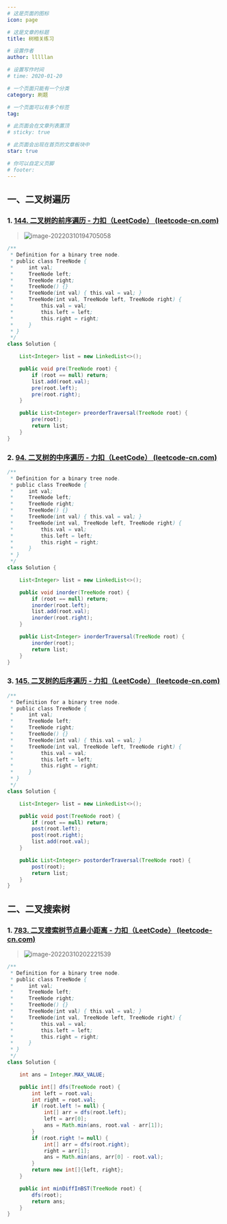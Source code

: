 ```yaml
---
# 这是页面的图标
icon: page

# 这是文章的标题
title: 树相关练习

# 设置作者
author: lllllan

# 设置写作时间
# time: 2020-01-20

# 一个页面只能有一个分类
category: 刷题

# 一个页面可以有多个标签
tag:

# 此页面会在文章列表置顶
# sticky: true

# 此页面会出现在首页的文章板块中
star: true

# 你可以自定义页脚
# footer: 
---
```




## 一、二叉树遍历



### 1. [144. 二叉树的前序遍历 - 力扣（LeetCode） (leetcode-cn.com)](https://leetcode-cn.com/problems/binary-tree-preorder-traversal/)

> ![image-20220310194705058](README.assets/image-20220310194705058.png)

```java
/**
 * Definition for a binary tree node.
 * public class TreeNode {
 *     int val;
 *     TreeNode left;
 *     TreeNode right;
 *     TreeNode() {}
 *     TreeNode(int val) { this.val = val; }
 *     TreeNode(int val, TreeNode left, TreeNode right) {
 *         this.val = val;
 *         this.left = left;
 *         this.right = right;
 *     }
 * }
 */
class Solution {

    List<Integer> list = new LinkedList<>();

    public void pre(TreeNode root) {
        if (root == null) return;
        list.add(root.val);
        pre(root.left);
        pre(root.right);
    }

    public List<Integer> preorderTraversal(TreeNode root) {
        pre(root);
        return list;
    }
}
```



### 2. [94. 二叉树的中序遍历 - 力扣（LeetCode） (leetcode-cn.com)](https://leetcode-cn.com/problems/binary-tree-inorder-traversal/)

```java
/**
 * Definition for a binary tree node.
 * public class TreeNode {
 *     int val;
 *     TreeNode left;
 *     TreeNode right;
 *     TreeNode() {}
 *     TreeNode(int val) { this.val = val; }
 *     TreeNode(int val, TreeNode left, TreeNode right) {
 *         this.val = val;
 *         this.left = left;
 *         this.right = right;
 *     }
 * }
 */
class Solution {

    List<Integer> list = new LinkedList<>();

    public void inorder(TreeNode root) {
        if (root == null) return;
        inorder(root.left);
        list.add(root.val);
        inorder(root.right);
    }

    public List<Integer> inorderTraversal(TreeNode root) {
        inorder(root);
        return list;
    }
}
```



### 3. [145. 二叉树的后序遍历 - 力扣（LeetCode） (leetcode-cn.com)](https://leetcode-cn.com/problems/binary-tree-postorder-traversal/)

```java
/**
 * Definition for a binary tree node.
 * public class TreeNode {
 *     int val;
 *     TreeNode left;
 *     TreeNode right;
 *     TreeNode() {}
 *     TreeNode(int val) { this.val = val; }
 *     TreeNode(int val, TreeNode left, TreeNode right) {
 *         this.val = val;
 *         this.left = left;
 *         this.right = right;
 *     }
 * }
 */
class Solution {

    List<Integer> list = new LinkedList<>();

    public void post(TreeNode root) {
        if (root == null) return;
        post(root.left);
        post(root.right);
        list.add(root.val);
    }

    public List<Integer> postorderTraversal(TreeNode root) {
        post(root);
        return list;
    }
}
```



## 二、二叉搜索树

### 1. [783. 二叉搜索树节点最小距离 - 力扣（LeetCode） (leetcode-cn.com)](https://leetcode-cn.com/problems/minimum-distance-between-bst-nodes/)

> ![image-20220310202221539](README.assets/image-20220310202221539.png)

```java
/**
 * Definition for a binary tree node.
 * public class TreeNode {
 *     int val;
 *     TreeNode left;
 *     TreeNode right;
 *     TreeNode() {}
 *     TreeNode(int val) { this.val = val; }
 *     TreeNode(int val, TreeNode left, TreeNode right) {
 *         this.val = val;
 *         this.left = left;
 *         this.right = right;
 *     }
 * }
 */
class Solution {

    int ans = Integer.MAX_VALUE;

    public int[] dfs(TreeNode root) {
        int left = root.val;
        int right = root.val;
        if (root.left != null) {
            int[] arr = dfs(root.left);
            left = arr[0];
            ans = Math.min(ans, root.val - arr[1]); 
        }
        if (root.right != null) { 
            int[] arr = dfs(root.right);
            right = arr[1];
            ans = Math.min(ans, arr[0] - root.val);
        }
        return new int[]{left, right};
    }

    public int minDiffInBST(TreeNode root) {
        dfs(root);
        return ans;
    }
}
```

